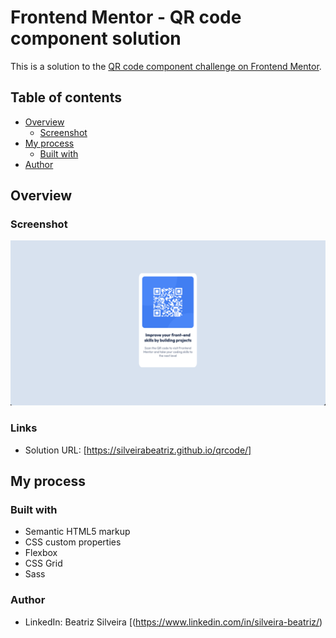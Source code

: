 # Frontend Mentor - QR code component solution

This is a solution to the [QR code component challenge on Frontend Mentor](https://www.frontendmentor.io/challenges/qr-code-component-iux_sIO_H).

## Table of contents

- [Overview](#overview)
  - [Screenshot](#screenshot)
- [My process](#my-process)
  - [Built with](#built-with)
- [Author](#author)


## Overview

### Screenshot

<img src="screenshot.png">

### Links

- Solution URL: [https://silveirabeatriz.github.io/qrcode/]

## My process

### Built with

- Semantic HTML5 markup
- CSS custom properties
- Flexbox
- CSS Grid
- Sass

### Author

- LinkedIn: Beatriz Silveira [(https://www.linkedin.com/in/silveira-beatriz/)

